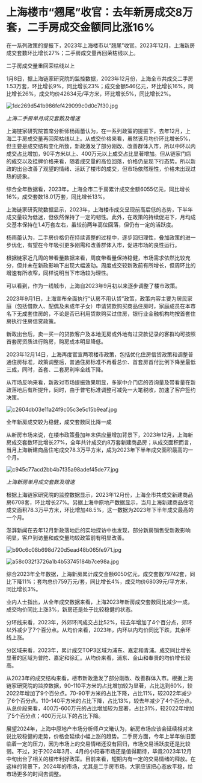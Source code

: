 # 上海楼市“翘尾”收官：去年新房成交8万套，二手房成交金额同比涨16%

在一系列政策的提振下，2023年上海楼市以“翘尾”收官。2023年12月，上海新房成交套数环比增长27%；二手房成交量再回荣枯线以上。

二手房成交量重回荣枯线以上

1月8日，据上海链家研究院的监控数据，2023年12月份，上海全市共成交二手房1.53万套，环比增长9%，同比增长23%；成交金额546亿元，环比增长16%，同比增长26%，成交均价42634元/平方米，环比增长5%，同比增长2%。

![1dc269d541b986fef429099c0d0c7f30.jpg](https://raw.githubusercontent.com/qqhsx/qqnews_image/main/2024/01/09/上海楼市“翘尾”收官：去年新房成交8万套，二手房成交金额同比涨16%/1dc269d541b986fef429099c0d0c7f30.jpg)

_上海二手房单月成交套数及增速_

上海链家研究院首席分析师杨雨蕾认为，在一系列政策的提振下，去年12月，上海二手房成交量再回荣枯线以上。从成交价格来看，虽然该月均价环比增长5%，但主要是成交结构变化所致，新政激发了部分刚改、改善群体入市，所以中环以内成交占比增加，90平方米以上、400万元以上成交占比显著增加。但从链家门店的成交以及挂牌价格来看，随着成交量的高位回落，价格仍呈现下行态势。所以新政的出台改善了观望的情绪、活跃了楼市的成交，但市场依然理性，价格未出现过热的迹象。

综合全年数据看，2023年，上海全市二手房累计成交金额6055亿元，同比增长16%，成交套数18.01万套，同比增长13%。

上海链家研究院数据显示，2023年，上海楼市成交呈现前高后低的态势，下半年成交量较为低迷，但依然保持了一定的韧性。此外，在政策的持续促进下，月均成交基本保持在1.4万套左右，虽较前两年高位回落，但仍有一定的活跃度。

杨雨蕾认为，二手房价格仍在持续调整的过程中，逐步回归理性，叠加政策的进一步优化，有望在今年吸引更多刚需和改善群体入市，促进市场的良性运行。

根据链家近几周的带看量数据来看，周度带看量保持稳健，市场需求依然比较充分，但并未在新政影响下出现大幅波动。周度成交较新政前有所增长，但周环比的增速有所收窄，同样说明当下市场较为理性。

可以看到，作为一线城市，上海自2023年9月初以来逐步调整了楼市政策。

2023年9月1日，上海宣布全面执行“认房不用认贷”政策，政策内容主要为居民家庭（包括借款人、配偶及未成年子女）申请贷款购买商品住房时，家庭成员在本市名下无成套住房的，不论是否已利用贷款购买过住房，银行业金融机构均按首套住房执行住房信贷政策。

新政出台后，卖一买一的贷款客户及本地无房或外地有过贷款记录的客群均可按照首套房资质进行购房，购房成本明显降低。

2023年12月14日，上海再度官宣两项楼市政策，包括优化住房信贷政策和调整普通住房标准，政策调整后，普通住房标准不再看总价、首套房首付比例下降至最低三成，同时，首套、二套房利率全线下降。

从市场反响来看，新政对市场提振效果明显，多家中介门店的咨询量及带看量在新政落地后有所提升，同时，由于普宅标准调整可减免一大笔税收，加速了客户签约决策。

![c2604db03e11a24f9c05c3e5c15b9eaf.jpg](https://raw.githubusercontent.com/qqhsx/qqnews_image/main/2024/01/09/上海楼市“翘尾”收官：去年新房成交8万套，二手房成交金额同比涨16%/c2604db03e11a24f9c05c3e5c15b9eaf.jpg)

全年新房成交较为稳健，成交套数同比降一成

从新房市场来说，在楼市政策叠加年末供应量增加背景下，2023年12月，上海新房成交套数环比增长27%，全年共计成交约8万套新建商品房；从成交面积而言，当月上海新建商品住宅成交78.3万平方米，成为2023年下半年成交面积最高的一个月。

![c945c77acd2bb4b7f35a98adef45de77.jpg](https://raw.githubusercontent.com/qqhsx/qqnews_image/main/2024/01/09/上海楼市“翘尾”收官：去年新房成交8万套，二手房成交金额同比涨16%/c945c77acd2bb4b7f35a98adef45de77.jpg)

 _上海新房单月成交套数及增速_

根据上海链家研究院的监控数据显示，2023年12月份，上海全市共成交新建商品房6708套，环比增长27%。另据上海中原地产数据显示，当月上海新建商品住宅成交面积78.3万平方米，环比增加48.5%，这一数据为2023年下半年成交最高的一个月。

澎湃新闻在去年12月新政落地后的实地探访中也发现，部分新房销售受新政影响明显，客户到访量和成交量均较政策前有明显改善。

![b90c6c08b698d720d5ead48b065fe971.jpg](https://raw.githubusercontent.com/qqhsx/qqnews_image/main/2024/01/09/上海楼市“翘尾”收官：去年新房成交8万套，二手房成交金额同比涨16%/b90c6c08b698d720d5ead48b065fe971.jpg)

![a58c032f3726a1b4b53745184b7ce98a.jpg](https://raw.githubusercontent.com/qqhsx/qqnews_image/main/2024/01/09/上海楼市“翘尾”收官：去年新房成交8万套，二手房成交金额同比涨16%/a58c032f3726a1b4b53745184b7ce98a.jpg)

综合2023年全年数据，上海新房累计成交金额6050亿元，成交套数79742套，同比下降11%；套均总价759万元/套，同比增长4%，成交均价68039元/平方米，同比增长3%。

业内人士指出，从全年成交数据来看，上海2023年新房成交套数同比减少一成，成交均价同比上涨3%，新房还是处于比较稳健的状态。

分环线来看，2023年，外郊环间成交占比52%，较去年增加了4个百分点，郊环以外减少了7个百分点。从均价来看，2023年，内环以内均价同比下跌，其余环线上涨。

分区域来看，2023年，累计成交TOP3区域为浦东、嘉定和青浦。成交同比增长显著的区域为普陀、嘉定和徐汇。从均价来看，浦东、金山和奉贤的均价增长较高。

从2023年的成交结构来看，楼市新政激发了部分刚改、改善群体入市。根据上海链家研究院的监控数据，90-110平方米的占比增加较为显著，占比达到60%，较2022年增加了9个百分点。70-90平方米的占比下降，占比11%，较2022年减少了6个百分点。110-140平方米的占比下降，占比13%，较去年减少了4个百分点。从总价段来看，400万-600万元的占比增加较为显著，占比31%，较2022年增加了5个百分点；400万元以下的占比下降。

展望2024年，上海中原地产市场分析师卢文曦认为，新房市场应该会延续相对来说比较稳健的走势，价格会延续小幅上涨的趋势。二手房方面，今年上半年依旧面临着一定的压力，因为市场上的交易情绪还没有回归，市场交易活跃度还是比较弱。不过，对于2024年3月、4月的小阳春市场还是值得期待，毕竟2023年12月中旬出台了相关的楼市利好政策。目前来看，短期内有一定的交易情绪的释放。在这样的背景下，2024年的市场，尤其是二手房市场，大家应该把心态放平稳，给市场更多的时间去调整。

